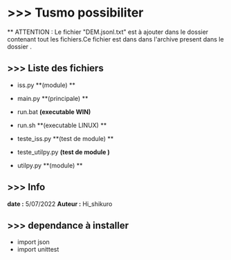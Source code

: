 # >>> Tusmo possibiliter 

** ATTENTION : Le fichier  "DEM.jsonl.txt" est à  ajouter dans le dossier contenant tout les fichiers.Ce fichier est dans dans l'archive present dans le dossier .


## 	>>> Liste des fichiers

- iss.py  **(module) **

- main.py  **(principale) **

- run.bat  **(executable WIN)**

- run.sh **(executable LINUX) **

- teste_iss.py  **(test de module) **

- teste_utilpy.py **(test de module )**

- utilpy.py  **(module) **

  

## >>> Info 

  **date :**  5/07/2022
  **Auteur :** Hi_shikuro 

## >>> dependance à installer

- import json
- import unittest
